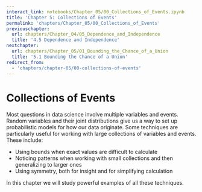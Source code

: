 ```yaml
---
interact_link: notebooks/Chapter_05/00_Collections_of_Events.ipynb
title: 'Chapter 5: Collections of Events'
permalink: 'chapters/Chapter_05/00_Collections_of_Events'
previouschapter:
  url: chapters/Chapter_04/05_Dependence_and_Independence
  title: '4.5 Dependence and Independence'
nextchapter:
  url: chapters/Chapter_05/01_Bounding_the_Chance_of_a_Union
  title: '5.1 Bounding the Chance of a Union'
redirect_from:
  - 'chapters/chapter-05/00-collections-of-events'
---
```


# Collections of Events

Most questions in data science involve multiple variables and events. Random variables and their joint distributions give us a way to set up probabilistic models for how our data originate. Some techniques are particularly useful for working with large collections of variables and events. These include:
- Using bounds when exact values are difficult to calculate
- Noticing patterns when working with small collections and then generalizing to larger ones
- Using symmetry, both for insight and for simplifying calculation

In this chapter we will study powerful examples of all these techniques. 
